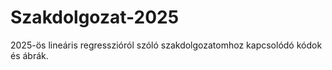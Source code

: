 # Szakdolgozat-2025

2025-ös lineáris regresszióról szóló szakdolgozatomhoz kapcsolódó kódok és ábrák.
